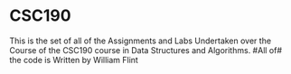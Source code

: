 # CSC190
This is the set of all of the Assignments and Labs Undertaken over the Course of the CSC190 course in Data Structures and Algorithms.
#All of# the code is Written by William Flint
